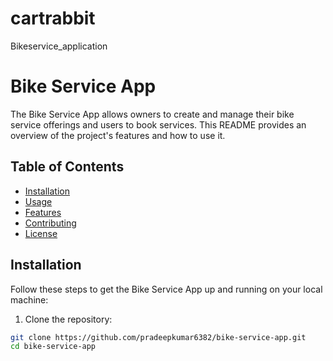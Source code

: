 # cartrabbit
Bikeservice_application
# Bike Service App

The Bike Service App allows owners to create and manage their bike service offerings and users to book services. This README provides an overview of the project's features and how to use it.

## Table of Contents

- [Installation](#installation)
- [Usage](#usage)
- [Features](#features)
- [Contributing](#contributing)
- [License](#license)

## Installation

Follow these steps to get the Bike Service App up and running on your local machine:

1. Clone the repository:

```bash
git clone https://github.com/pradeepkumar6382/bike-service-app.git
cd bike-service-app
